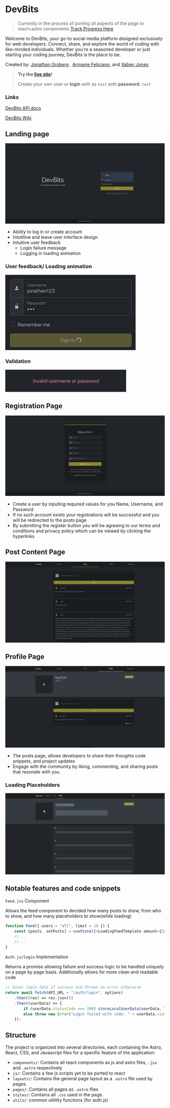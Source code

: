# DevBits

> Currently in the process of porting all aspects of the page to react+astro components [Track Progress Here](https://github.com/users/JonCGroberg/projects/9)

Welcome to DevBits, your go-to social media platform designed exclusively for web developers. Connect, share, and explore the world of coding with like-minded individuals. Whether you're a seasoned developer or just starting your coding journey, DevBits is the place to be.

Created by: [Jonathan Groberg](https://github.com/joncgroberg)
, [Armanie Feliciano](https://github.com/MrRobut98), and [Xabier Jones](https://github.com/l3tsgititzay)

> **Try the [live site](https://devbits-frontend.netlify.app/)!**
>
> Create your own user or **login** with as `test` with **password**: `test`

### Links

[DevBits API docs](http://microbloglite.us-east-2.elasticbeanstalk.com/docs/)

[DevBits Wiki](https://github.com/JonCGroberg/microbloglite-capstone-starter/wiki/)

## Landing page

![terms](./screen-captures/landing&login.png)

- Ability to log in or create account
- Intutitive and leave user interface design
- Intuitive user feedback
  - Login failure message
  - Logging in loading animation

### User feedback/ Loading animation

![loadingAnimation](screen-captures/loading%20animation.gif)

### Validation

![valiation](./screen-captures/validation.png)

## Registration Page

![registrationScreenshot](./screen-captures/register.png)

- Create a user by inputing required values for you Name, Username, and Password
- If no such account exists your registrations will be successful and you will be redirected to the posts page
- By submitting the register button you will be agreeing to our terms and conditions and privacy policy which can be viewed by clicking the hyperlinks

## Post Content Page

![postScreenshot](/screen-captures/feed.png)

## Profile Page

![profileScreenshot](/screen-captures/profile.png)

- The posts page, allows developers to share their thoughts code snippets, and project updates
- Engage with the community by liking, commenting, and sharing posts that resonate with you.

### Loading Placeholders

![loadingProfile](./screen-captures/placeholders.png)

## Notable features and code snippets

`Feed.jsx` Component

Allows the feed component to decided how many posts to show, from who to show, and how many placeholders to show(while loading)

```javascript
function Feed({ users = "all", limit = 10 }) {
	const [posts, setPosts] = useState([<LoadingFeedTemplate amount={10} />]);
	//...
	//...
}
```

`Auth.js/login` Implementation

Returns a promise allowing failure and success logic to be handled uniquely on a page by page basis. Additionally allows for more clean and readable code

```javascript
// Saves login data if success and throws an error otherwise
return await fetch(API_URL + "/auth/login", options)
	.then((res) => res.json())
	.then((userData) => {
		if (userData.statusCode === 200) storeLocalUserData(userData, loginData);
		else throw new Error("Login failed with code: " + userData.statusCode);
	});
```

## Structure

The project is organized into several directories, each containing the Astro, React, CSS, and Javascript files for a specific feature of the application:

- `components/`: Contains all react components as js and astro files, `.jsx` and `.astro` respectively
- `js/`: Contains a few js scripts yet to be ported to react
- `layouts/`: Contains the general page layout as a `.astro` file used by pages.
- `pages/`: Contains all pages as `.astro` files
- `styles/`: Contains all `.css` used in the page.
- `utils/`: common utilility functions (for auth.js)
